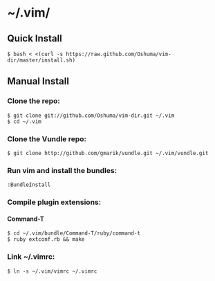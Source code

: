 # ~/.vim/

## Quick Install

    $ bash < <(curl -s https://raw.github.com/Oshuma/vim-dir/master/install.sh)

## Manual Install

### Clone the repo:

    $ git clone git://github.com/Oshuma/vim-dir.git ~/.vim
    $ cd ~/.vim

### Clone the Vundle repo:

    $ git clone http://github.com/gmarik/vundle.git ~/.vim/vundle.git

### Run vim and install the bundles:

    :BundleInstall

### Compile plugin extensions:

#### Command-T

    $ cd ~/.vim/bundle/Command-T/ruby/command-t
    $ ruby extconf.rb && make

### Link ~/.vimrc:

    $ ln -s ~/.vim/vimrc ~/.vimrc

